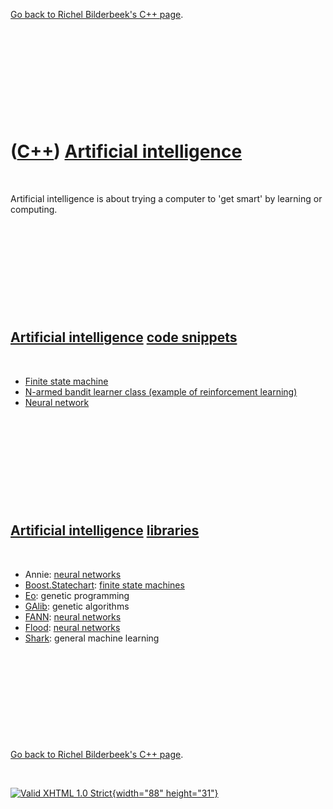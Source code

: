 

[Go back to Richel Bilderbeek's C++ page](Cpp.htm).

 

 

 

 

 

([C++](Cpp.htm)) [Artificial intelligence](CppArtificialIntelligence.htm)
=========================================================================

 

Artificial intelligence is about trying a computer to 'get smart' by
learning or computing.

 

 

 

 

 

[Artificial intelligence](CppArtificialIntelligence.htm) [code snippets](CppCodeSnippets.htm)
---------------------------------------------------------------------------------------------

 

-   [Finite state machine](CppFiniteStateMachine.htm)
-   [N-armed bandit learner class (example of
    reinforcement learning)](CppNarmedBanditLearner.htm)
-   [Neural network](CppNeuralNet.htm)

 

 

 

 

 

[Artificial intelligence](CppArtificialIntelligence.htm) [libraries](CppLibrary.htm)
------------------------------------------------------------------------------------

 

-   Annie: [neural networks](CppNeuralNet.htm)
-   [Boost.Statechart](CppStatechart.htm): [finite state
    machines](CppFiniteStateMachine.htm)
-   [Eo](CppEo.htm): genetic programming
-   [GAlib](CppGalib.htm): genetic algorithms
-   [FANN](CppFann.htm): [neural networks](CppNeuralNet.htm)
-   [Flood](CppFlood.htm): [neural networks](CppNeuralNet.htm)
-   [Shark](CppShark.htm): general machine learning

 

 

 

 

 

[Go back to Richel Bilderbeek's C++ page](Cpp.htm).



 

[![Valid XHTML 1.0 Strict](valid-xhtml10.png){width="88"
height="31"}](http://validator.w3.org/check?uri=referer)
